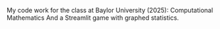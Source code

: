 My code work for the class at Baylor University (2025): Computational Mathematics
And a Streamlit game with graphed statistics.
